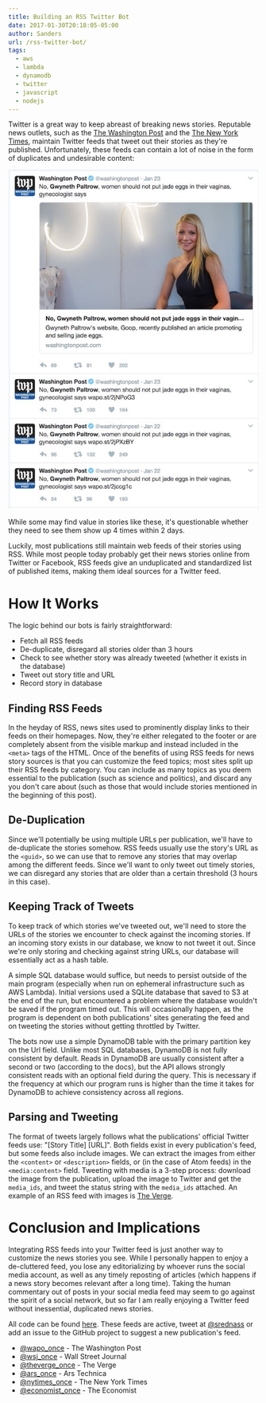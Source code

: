 ```yaml
---
title: Building an RSS Twitter Bot
date: 2017-01-30T20:18:05-05:00
author: Sanders
url: /rss-twitter-bot/
tags:
  - aws
  - lambda
  - dynamodb
  - twitter
  - javascript
  - nodejs
---
```

Twitter is a great way to keep abreast of breaking news stories. Reputable news outlets, such as the [The Washington Post](https://twitter.com/washingtonpost) and the [The New York Times](https://twitter.com/nytimes), maintain Twitter feeds that tweet out their stories as they're published. Unfortunately, these feeds can contain a lot of noise in the form of duplicates and undesirable content:

![](./wpost-twitter.jpg)

While some may find value in stories like these, it's questionable whether they need to see them show up 4 times within 2 days.

Luckily, most publications still maintain web feeds of their stories using RSS. While most people today probably get their news stories online from Twitter or Facebook, RSS feeds give an unduplicated and standardized list of published items, making them ideal sources for a Twitter feed.

# How It Works

The logic behind our bots is fairly straightforward:

- Fetch all RSS feeds
- De-duplicate, disregard all stories older than 3 hours
- Check to see whether story was already tweeted (whether it exists in the database)
- Tweet out story title and URL
- Record story in database

## Finding RSS Feeds

In the heyday of RSS, news sites used to prominently display links to their feeds on their homepages. Now, they're either relegated to the footer or are completely absent from the visible markup and instead included in the `<meta>` tags of the HTML. Once of the benefits of using RSS feeds for news story sources is that you can customize the feed topics; most sites split up their RSS feeds by category. You can include as many topics as you deem essential to the publication (such as science and politics), and discard any you don't care about (such as those that would include stories mentioned in the beginning of this post).

## De-Duplication

Since we'll potentially be using multiple URLs per publication, we'll have to de-duplicate the stories somehow. RSS feeds usually use the story's URL as the `<guid>`, so we can use that to remove any stories that may overlap among the different feeds. Since we'll want to only tweet out timely stories, we can disregard any stories that are older than a certain threshold (3 hours in this case).

## Keeping Track of Tweets

To keep track of which stories we've tweeted out, we'll need to store the URLs of the stories we encounter to check against the incoming stories. If an incoming story exists in our database, we know to not tweet it out. Since we're only storing and checking against string URLs, our database will essentially act as a hash table.

A simple SQL database would suffice, but needs to persist outside of the main program (especially when run on ephemeral infrastructure such as AWS Lambda). Initial versions used a SQLite database that saved to S3 at the end of the run, but encountered a problem where the database wouldn't be saved if the program timed out. This will occasionally happen, as the program is dependent on both publications' sites generating the feed and on tweeting the stories without getting throttled by Twitter.

The bots now use a simple DynamoDB table with the primary partition key on the Url field. Unlike most SQL databases, DynamoDB is not fully consistent by default. Reads in DynamoDB are usually consistent after a second or two (according to the docs), but the API allows strongly consistent reads with an optional field during the query. This is necessary if the frequency at which our program runs is higher than the time it takes for DynamoDB to achieve consistency across all regions.

## Parsing and Tweeting

The format of tweets largely follows what the publications' official Twitter feeds use: "[Story Title] [URL]". Both fields exist in every publication's feed, but some feeds also include images. We can extract the images from either the `<content>` or `<description>` fields, or (in the case of Atom feeds) in the `<media:content>` field. Tweeting with media is a 3-step process: download the image from the publication, upload the image to Twitter and get the `media_ids`, and tweet the status string with the `media_ids` attached. An example of an RSS feed with images is [The Verge](http://www.theverge.com/rss/index.xml).

# Conclusion and Implications

Integrating RSS feeds into your Twitter feed is just another way to customize the news stories you see. While I personally happen to enjoy a de-cluttered feed, you lose any editorializing by whoever runs the social media account, as well as any timely reposting of articles (which happens if a news story becomes relevant after a long time). Taking the human commentary out of posts in your social media feed may seem to go against the spirit of a social network, but so far I am really enjoying a Twitter feed without inessential, duplicated news stories.

All code can be found [here](https://github.com/sedenardi/rss-tweet). These feeds are active, tweet at [@srednass](https://twitter.com/srednass) or add an issue to the GitHub project to suggest a new publication's feed.

- [@wapo_once](https://twitter.com/wapo_once) - The Washington Post
- [@wsj_once](https://twitter.com/wsj_once) - Wall Street Journal
- [@theverge_once](https://twitter.com/theverge_once) - The Verge
- [@ars_once](https://twitter.com/ars_once) - Ars Technica
- [@nytimes_once](https://twitter.com/nytimes_once) - The New York Times
- [@economist_once](https://twitter.com/economist_once) - The Economist

